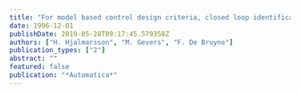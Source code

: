 ```yaml
---
title: "For model based control design criteria, closed loop identification gives better performance"
date: 1996-12-01
publishDate: 2019-05-28T09:17:45.579358Z
authors: ["H. Hjalmarsson", "M. Gevers", "F. De Bruyne"]
publication_types: ["2"]
abstract: ""
featured: false
publication: "*Automatica*"
---
```


